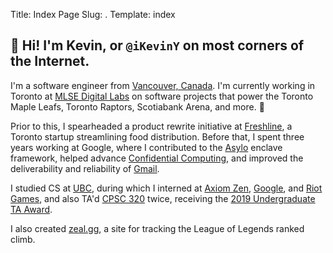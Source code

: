 Title: Index Page
Slug: .
Template: index

## 👋 Hi! I'm Kevin, or `@iKevinY` on most corners of the Internet.

I'm a software engineer from [Vancouver, Canada](https://en.wikipedia.org/wiki/Vancouver). I'm currently working in Toronto at [MLSE Digital Labs](https://www.mlsedigital.com/) on software projects that power the Toronto Maple Leafs, Toronto Raptors, Scotiabank Arena, and more. 🍁

Prior to this, I spearheaded a product rewrite initiative at [Freshline](https://freshline.io), a Toronto startup streamlining food distribution. Before that, I spent three years working at Google, where I contributed to the [Asylo](https://asylo.dev) enclave framework, helped advance [Confidential Computing](https://cloud.google.com/confidential-computing), and improved the deliverability and reliability of [Gmail](https://en.wikipedia.org/wiki/Gmail).

I studied CS at [UBC](https://www.ubc.ca/), during which I interned at [Axiom Zen](https://www.axiomzen.com/), [Google](https://www.google.com/), and [Riot Games](https://www.riotgames.com/), and also TA'd [CPSC 320](https://courses.students.ubc.ca/cs/courseschedule?pname=subjarea&tname=subj-course&dept=CPSC&course=320) twice, receiving the [2019 Undergraduate TA Award](https://www.cs.ubc.ca/award/2020/06/undergraduate-ta-awards-2019).

I also created [zeal.gg](https://zeal.gg/), a site for tracking the League of Legends ranked climb.

